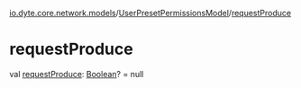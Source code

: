[io.dyte.core.network.models](../index.md)/[UserPresetPermissionsModel](index.md)/[requestProduce](request-produce.md)

# requestProduce


val [requestProduce](request-produce.md): [Boolean](https://kotlinlang.org/api/latest/jvm/stdlib/kotlin/-boolean/index.html)? = null
